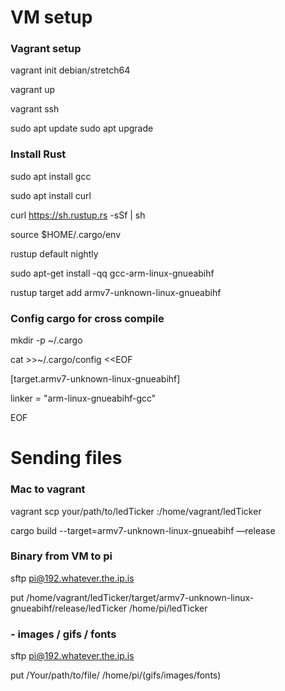 # VM setup

### Vagrant setup


vagrant init debian/stretch64

vagrant up

vagrant ssh

sudo apt update
sudo apt upgrade

### Install Rust 

sudo apt install gcc

sudo apt install curl

curl https://sh.rustup.rs -sSf | sh

source $HOME/.cargo/env

rustup default nightly

sudo apt-get install -qq gcc-arm-linux-gnueabihf

rustup target add armv7-unknown-linux-gnueabihf

### Config cargo for cross compile 

mkdir -p ~/.cargo

cat >>~/.cargo/config <<EOF

[target.armv7-unknown-linux-gnueabihf]

linker = "arm-linux-gnueabihf-gcc"

EOF


# Sending files

### Mac to vagrant 

vagrant scp your/path/to/ledTicker :/home/vagrant/ledTicker

cargo build --target=armv7-unknown-linux-gnueabihf —release


### Binary from VM to pi 

sftp pi@192.whatever.the.ip.is

put /home/vagrant/ledTicker/target/armv7-unknown-linux-gnueabihf/release/ledTicker /home/pi/ledTicker


### - images / gifs / fonts

sftp pi@192.whatever.the.ip.is

put /Your/path/to/file/ /home/pi/(gifs/images/fonts)

